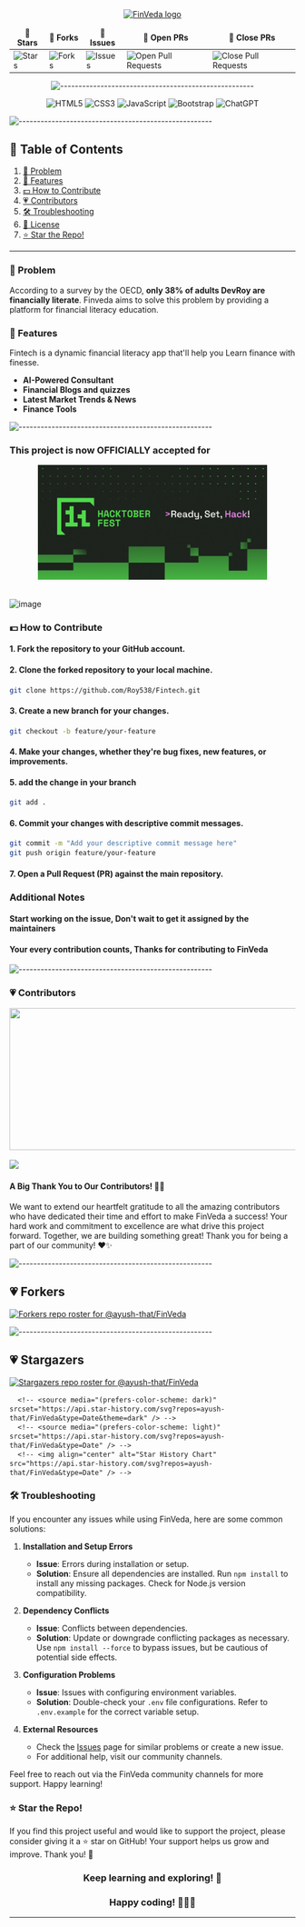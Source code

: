 <div align="center">
<a href="https://fintech.netlify.app/" target="_blank" title="Go to the Fintech website"><img height="256px" alt="FinVeda logo" src="https://github.com/user-attachments/assets/5e45e1f4-7e0d-45b1-914d-80b6ab77ddd8"></a>
<table align="center">
    <thead align="center">
        <tr border: 2px;>
            <td><b>🌟 Stars</b></td>
            <td><b>🍴 Forks</b></td>
            <td><b>🐛 Issues</b></td>
            <td><b>🔔 Open PRs</b></td>
            <td><b>🔕 Close PRs</b></td>
        </tr>
     </thead>
    <tbody>
         <tr>
            <td><img alt="Stars" src="https://img.shields.io/github/stars/Roy538/FinTech?style=flat&logo=github"/></td>
             <td><img alt="Forks" src="https://img.shields.io/github/forks/Roy538/FinTech?style=flat&logo=github"/></td>
            <td><img alt="Issues" src="https://img.shields.io/github/issues/Roy538/FinTech?style=flat&logo=github"/></td>
            <td><img alt="Open Pull Requests" src="https://img.shields.io/github/issues-pr/Roy538/FinTech?style=flat&logo=github"/></td>
           <td><img alt="Close Pull Requests" src="https://img.shields.io/github/issues-pr-closed//Fin?style=flat&color=critical&logo=github"/></td>
        </tr>
    </tbody>
</table>
   
![-----------------------------------------------------](https://raw.githubusercontent.com/andreasbm/readme/master/assets/lines/rainbow.png)
   
![HTML5](https://img.shields.io/badge/html5-%23E34F26.svg?style=for-the-badge&logo=html5&logoColor=white)
![CSS3](https://img.shields.io/badge/css3-%231572B6.svg?style=for-the-badge&logo=css3&logoColor=white)
![JavaScript](https://img.shields.io/badge/javascript-%23323330.svg?style=for-the-badge&logo=javascript&logoColor=%23F7DF1E)
![Bootstrap](https://img.shields.io/badge/bootstrap-%238511FA.svg?style=for-the-badge&logo=bootstrap&logoColor=white)
![ChatGPT](https://img.shields.io/badge/chatGPT-74aa9c?style=for-the-badge&logo=openai&logoColor=white)

<!-- ###  Say 👋🏼 to Arth Sathi, your AI-powered financial companion -->

<!-- https://github.com/user-attachments/assets/44ddffa1-70b6-43d6-9438-3181f25dd0ad -->

</div>

![-----------------------------------------------------](https://raw.githubusercontent.com/andreasbm/readme/master/assets/lines/rainbow.png)

## 📑 Table of Contents
1. [🤔 Problem](#-problem)
2. [🌟 Features](#-features)
3. [💵 How to Contribute](#-how-to-contribute)
4. [💗 Contributors](#-contributors)
5. [🛠️ Troubleshooting](#️-troubleshooting)
6. [🥑 License](#-license)
7. [⭐ Star the Repo!](#-star-the-repo)
   
---

### 🤔 Problem

According to a survey by the OECD, <b>only 38% of adults DevRoy are financially literate</b>. Finveda aims to solve this problem by providing a platform for financial literacy education.

### 🌟 Features
Fintech is a dynamic financial literacy app that'll help you Learn finance with finesse.
<strong>
- AI-Powered Consultant
- Financial Blogs and quizzes 
- Latest Market Trends & News
- Finance Tools
</strong>

![-----------------------------------------------------](https://raw.githubusercontent.com/andreasbm/readme/master/assets/lines/rainbow.png)

<!-- Added Hacktoberfest 2025 and GSSoc Extended 2025 banners -->
### This project is now OFFICIALLY accepted for

<div align="center">
  <img src="https://github.com/neeru24/Connect_icons/blob/main/hacktober.png" alt="Hacktoberfest 2025" width="80%">
</div>
<br>



   ![image](https://github.com/user-attachments/assets/5263dc32-ce09-4835-b964-7f996e970eb5)

### 💵 How to Contribute

   #### 1. Fork the repository to your GitHub account.
   #### 2. Clone the forked repository to your local machine.
   ```bash
   git clone https://github.com/Roy538/Fintech.git
   ```
   #### 3. Create a new branch for your changes.
   ```bash
   git checkout -b feature/your-feature
   ```
   #### 4. Make your changes, whether they're bug fixes, new features, or improvements.
   #### 5. add the change in your branch
   ```bash
   git add .
   ```
   #### 6. Commit your changes with descriptive commit messages.
   ```bash
   git commit -m "Add your descriptive commit message here"
   git push origin feature/your-feature
   ```
   #### 7. Open a Pull Request (PR) against the main repository.
### Additional Notes
   #### Start working on the issue, Don't wait to get it assigned by the maintainers
   #### Your every contribution counts, Thanks for contributing to FinVeda

![-----------------------------------------------------](https://raw.githubusercontent.com/andreasbm/readme/master/assets/lines/rainbow.png)

### 💗 Contributors
<p align="center">
    <img src="https://api.vaunt.dev/v1/github/entities/Roy538/repositories/Fintech/contributors?format=svg&limit=54" width="700" height="250" />
</p>

<a href="https://github.com/ayush-that/FinVeda/graphs/contributors">
  <img src="https://contrib.rocks/image?repo=ayush-that/FinVeda" />
</a>

#### A Big Thank You to Our Contributors! 🎉👏

We want to extend our heartfelt gratitude to all the amazing contributors who have dedicated their time and effort to make FinVeda a success! Your hard work and commitment to excellence are what drive this project forward. Together, we are building something great! Thank you for being a part of our community! ❤️✨


![-----------------------------------------------------](https://raw.githubusercontent.com/andreasbm/readme/master/assets/lines/rainbow.png)

## 💗 Forkers

[![Forkers repo roster for @ayush-that/FinVeda](https://reporoster.com/forks/ayush-that/FinVeda)](https://github.com/ayush-that/FinVeda/network/members)


![-----------------------------------------------------](https://raw.githubusercontent.com/andreasbm/readme/master/assets/lines/rainbow.png)


## 💗 Stargazers

<div align='left'>

[![Stargazers repo roster for @ayush-that/FinVeda](https://reporoster.com/stars/Roy538/FinTech)](https://github.com/Roy538/FinVeda/stargazers)

</div>

<!-- <picture> -->
      <!-- <source media="(prefers-color-scheme: dark)" srcset="https://api.star-history.com/svg?repos=ayush-that/FinVeda&type=Date&theme=dark" /> -->
      <!-- <source media="(prefers-color-scheme: light)" srcset="https://api.star-history.com/svg?repos=ayush-that/FinVeda&type=Date" /> -->
      <!-- <img align="center" alt="Star History Chart" src="https://api.star-history.com/svg?repos=ayush-that/FinVeda&type=Date" /> -->
<!-- </picture> -->



### 🛠️ Troubleshooting

If you encounter any issues while using FinVeda, here are some common solutions:

1. **Installation and Setup Errors**
   - **Issue**: Errors during installation or setup.
   - **Solution**: Ensure all dependencies are installed. Run `npm install` to install any missing packages. Check for Node.js version compatibility.

2. **Dependency Conflicts**
   - **Issue**: Conflicts between dependencies.
   - **Solution**: Update or downgrade conflicting packages as necessary. Use `npm install --force` to bypass issues, but be cautious of potential side effects.

3. **Configuration Problems**
   - **Issue**: Issues with configuring environment variables.
   - **Solution**: Double-check your `.env` file configurations. Refer to `.env.example` for the correct variable setup.

4. **External Resources**
   - Check the [Issues](https://github.com/ayush-that/FinVeda/issues) page for similar problems or create a new issue.
   - For additional help, visit our community channels.

Feel free to reach out via the FinVeda community channels for more support. Happy learning! 


<!-- ### 🥑 License -->

<!-- FinVeda is free and open-source software licensed under the GNU General Public License v3.0. It was built at IIT Jammu's Udyamitsav'24 Hackathon where it stood first in the GenAI track and third overall. -->

### ⭐ Star the Repo!
If you find this project useful and would like to support the project, please consider giving it a ⭐ star on GitHub! Your support helps us grow and improve. Thank you! 🙌

<h3 align="center">Keep learning and exploring! 🚀</h3>
<h3 align="center">Happy coding! 👩‍💻🎉 </h3>


<!-- ## Connect with Me 🌐 -->

<!-- [![Email](https://img.shields.io/badge/Email-D14836?style=flat-square&logo=gmail&logoColor=white)](mailto:mauriceroy538@gmail.com) -->
<!-- [![X (formerly Twitter)](https://img.shields.io/badge/X-1DA1F2?style=flat-square&logo=x&logoColor=white)](https://x.com/shydev69) -->
<!-- [![LinkedIn](https://img.shields.io/badge/LinkedIn-0077B5?style=flat-square&logo=linkedin&logoColor=white)](https://www.linkedin.com/in/ayush-that/) -->
<!-- [![GitHub](https://img.shields.io/badge/GitHub-181717?style=flat-square&logo=github&logoColor=white)](https://github.com/ayush-that) -->
<!-- [![YouTube](https://img.shields.io/badge/YouTube-FF0000?style=flat-square&logo=youtube&logoColor=white)](https://www.youtube.com/@ayush-that) -->

---

<!-- Feel free to reach out via any of the platforms above! -->
